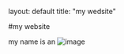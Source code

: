 layout: default
title: "my wedsite"

#my website

my name is an
![image](https://github.com/user-attachments/assets/a38a3b82-1a72-42e3-b5eb-77af1efad8b1)
